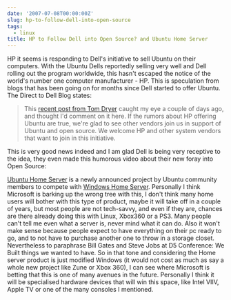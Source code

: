 ```yaml
---
date: '2007-07-08T00:00:00Z'
slug: hp-to-follow-dell-into-open-source
tags:
  - linux
title: HP to Follow Dell into Open Source? and Ubuntu Home Server
---
```


HP it seems is responding to Dell's initiative to sell Ubuntu on their
computers. With the Ubuntu Dells reportedly selling very well and Dell rolling
out the program worldwide, this hasn't escaped the notice of the world's number
one computer manufacturer - HP. This is speculation from blogs that has been
going on for months since Dell started to offer Ubuntu. The Direct to Dell Blog
states:

> This
> [recent post from Tom Dryer](http://tomdryer.com/blog/index.php/2007/07/03/is-hp-going-to-start-offering-ubuntu/)
> caught my eye a couple of days ago, and thought I'd comment on it here. If the
> rumors about HP offering Ubuntu are true, we're glad to see other vendors join
> us in support of Ubuntu and open source. We welcome HP and other system
> vendors that want to join in this initiative.

This is very good news indeed and I am glad Dell is being very receptive to the
idea, they even made this humorous video about their new foray into Open Source:

[Ubuntu Home Server](http://www.ubuntuhomeserver.org/) is a newly announced
project by Ubuntu community members to compete with
[Windows Home Server](http://www.microsoft.com/windows/products/winfamily/windowshomeserver/default.mspx).
Personally I think Microsoft is barking up the wrong tree with this, I don't
think many home users will bother with this type of product, maybe it will take
off in a couple of years, but most people are not tech-savvy, and even if they
are, chances are there already doing this with Linux, Xbox360 or a PS3. Many
people can't tell me even what a server is, never mind what it can do. Also it
won't make sense because people expect to have everything on their pc ready to
go, and to not have to purchase another one to throw in a storage closet.
Nevertheless to paraphrase Bill Gates and Steve Jobs at D5 Conference: We Built
things we wanted to have. So in that tone and considering the Home server
product is just modified Windows (it would not cost as much as say a whole new
project like Zune or Xbox 360), I can see where Microsoft is betting that this
is one of many avenues in the future. Personally I think it will be specialised
hardware devices that will win this space, like Intel VIIV, Apple TV or one of
the many consoles I mentioned.
